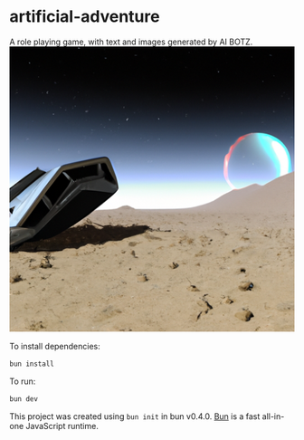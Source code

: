 # artificial-adventure
A role playing game, with text and images generated by AI BOTZ.
![image](https://raw.githubusercontent.com/pablo-mayrgundter/artificial-adventure/main/opening-scene.png)

To install dependencies:

```bash
bun install
```

To run:

```bash
bun dev
```

This project was created using `bun init` in bun v0.4.0.
[Bun](https://bun.sh) is a fast all-in-one JavaScript runtime.
